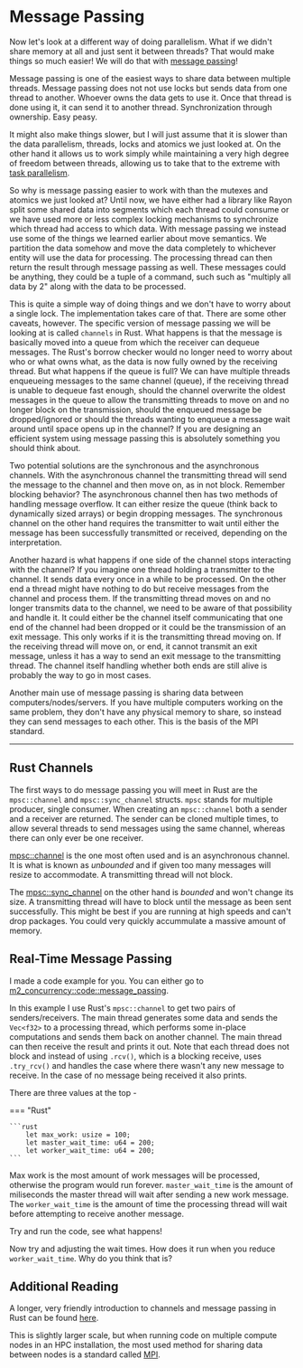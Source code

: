 # Message Passing
Now let's look at a different way of doing parallelism. What if we didn't share memory at all and just sent it
between threads? That would make things so much easier! We will do that with [message passing][2]!

Message passing is one of the easiest ways to share data between multiple threads. Message passing does not
not use locks but sends data from one thread to another. Whoever owns the data gets to use it.
Once that thread is done using it, it can send it to another thread. Synchronization through
ownership. Easy peasy.

It might also make things slower, but I will just assume that it is slower than the data parallelism, threads,
locks and atomics we just looked at. On the other hand it allows us to work simply while maintaining a very high
degree of freedom between threads, allowing us to take that to the extreme with [task parallelism][3].

So why is message passing easier to work with than the mutexes and atomics we just looked at? Until now, we have
either had a library like Rayon split some shared data into segments which each thread could consume or we have used
more or less complex locking mechanisms to synchronize which thread had access to which data. With message passing
we instead use some of the things we learned earlier about move semantics. We partition the data somehow and move
the data completely to whichever entity will use the data for processing. The processing thread can then return the
result through message passing as well. These messages could be anything, they could be a tuple of a command, such
such as "multiply all data by 2" along with the data to be processed.

This is quite a simple way of doing things and we don't have to worry about a single lock. The implementation takes
care of that. There are some other caveats, however. The specific version of message passing we will be looking at
is called ```channels``` in Rust. What happens is that the message is basically moved into a queue from which the receiver
can dequeue messages. The Rust's borrow checker would no longer need to worry about who or what owns what, as the
data is now fully owned by the receiving thread.
But what happens if the queue is full? We can have multiple threads enqueueing messages to
the same channel (queue), if the receiving thread is unable to dequeue fast enough, should the channel overwrite the
oldest messages in the queue to allow the transmitting threads to move on and no longer block on the transmission,
should the enqueued message be dropped/ignored or should the threads wanting to enqueue a message wait around until
space opens up in the channel? If you are designing an efficient system using message passing this is absolutely
something you should think about.

Two potential solutions are the synchronous and the asynchronous channels. With the asynchronous channel the
transmitting thread will send the message to the channel and then move on, as in not block. Remember blocking
behavior? The asynchronous channel then has two methods of handling message overflow. It can either resize the
queue (think back to dynamically sized arrays) or begin dropping messages. The synchronous channel on the other
hand requires the transmitter to wait until either the message has been successfully transmitted or received,
depending on the interpretation.

Another hazard is what happens if one side of the channel stops interacting with the channel?
If you imagine one thread holding a transmitter to the channel. It sends data every once in a while to be processed.
On the other end a thread might have nothing to do but receive messages from the channel and process them. If
the transmitting thread moves on and no longer transmits data to the channel, we need to be aware of that
possibility and handle it. It could either be the channel itself communicating that one end of the channel had been
dropped or it could be the transmission of an exit message. This only works if it is the transmitting thread
moving on. If the receiving thread will move on, or end, it cannot transmit an exit message, unless it has a way to
send an exit message to the transmitting thread. The channel itself handling whether both ends are still alive is
probably the way to go in most cases.

Another main use of message passing is sharing data between computers/nodes/servers. If you have
multiple computers working on the same problem, they don't have any physical memory to share,
so instead they can send messages to each other. This is the basis of the MPI standard.

_________________

## Rust Channels
The first ways to do message passing you will meet in Rust are the ```mpsc::channel``` and ```mpsc::sync_channel```
structs. ```mpsc``` stands for multiple producer, single consumer. When creating an ```mpsc::channel``` both a
sender and a receiver are returned. The sender can be cloned multiple times, to allow several threads to send
messages using the same channel, whereas there can only ever be one receiver.

[mpsc::channel][4] is the one most often used and is an asynchronous channel. It is what is known as
*unbounded* and if given too many messages will resize to accommodate. A transmitting thread will not block.

The [mpsc::sync_channel][5] on the other hand is *bounded* and won't change its size. A transmitting thread
will have to block until the message as been sent successfully. This might be best if you are running at high
speeds and can't drop packages. You could very quickly accummulate a massive amount of memory.

## Real-Time Message Passing
I made a code example for you. You can either go to [m2_concurrency::code::message_passing][6].

In this example I use Rust's ```mpsc::channel``` to get two pairs of senders/receivers. The main thread
generates some data and sends the ```Vec<f32>``` to a processing thread, which performs some in-place
computations and sends them back on another channel. The main thread can then receive the result and prints it
out. Note that each thread does not block and instead of using ```.rcv()```, which is a blocking receive, uses
```.try_rcv()``` and handles the case where there wasn't any new message to receive. In the case of no message
being received it also prints.

There are three values at the top -

=== "Rust"

    ```rust
        let max_work: usize = 100;
        let master_wait_time: u64 = 200;
        let worker_wait_time: u64 = 200;
    ```

Max work is the most amount of work messages will be processed, otherwise the program would run forever.
```master_wait_time``` is the amount of miliseconds the master thread will wait after sending a new
work message. The ```worker_wait_time``` is the amount of time the processing thread will wait before
attempting to receive another message.

Try and run the code, see what happens!

Now try and adjusting the wait times. How does it run when you reduce ```worker_wait_time```. Why do you think
that is?

## Additional Reading
A longer, very friendly introduction to channels and message passing in Rust can be found [here][0].

This is slightly larger scale, but when running code on multiple compute nodes in an HPC installation,
the most used method for sharing data between nodes is a standard called [MPI][1].

[0]: https://doc.rust-lang.org/book/ch16-02-message-passing.html
[1]: https://en.wikipedia.org/wiki/Message_Passing_Interface
[2]: https://en.wikipedia.org/wiki/Message_passing
[3]: https://en.wikipedia.org/wiki/Task_parallelism
[4]: https://doc.rust-lang.org/std/sync/mpsc/fn.channel.html
[5]: https://doc.rust-lang.org/std/sync/mpsc/fn.sync_channel.html
[6]: https://github.com/absorensen/the-guide/tree/main/m2_concurrency/code/message_passing
